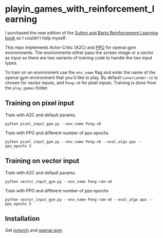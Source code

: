 # playin_games_with_reinforcement_learning

I purchased the new edition of the [Sutton and Barto Reinforcement Learning book](http://incompleteideas.net/book/the-book-2nd.html) so I couldn't help myself. 

This repo implements Actor-Critic (A2C) and [PPO](https://arxiv.org/pdf/1707.06347.pdf) for openai gym environments. The environments either pass the screen image or a vector as input so there are two variants of training code to handle the two input types. 

To train on an environment use the `env_name` flag and enter the name of the openai gym environment that you'd like to play. By default `LunarLander-v2` is chosen for vector inputs, and `Pong-v0` for pixel inputs. Training is done from the `play_games` folder. 

## Training on pixel input 

Train with A2C and default params.

```
python pixel_input_gym.py --env_name Pong-v0 
```

Train with PPO and different number of ppo epochs
```
python pixel_input_gym.py --env_name Pong-v0 --eval_algo ppo --ppo_epochs 5
```

## Training on vector input 

Train with A2C and default params.

```
python vector_input_gym.py --env_name Pong-ram-v0 
```

Train with PPO and different number of ppo epochs
```
python vector_input_gym.py --env_name Pong-ram-v0 --eval_algo ppo --ppo_epochs 5
```

## Installation

Get [pytorch](https://pytorch.org/) and [openai gym](https://gym.openai.com/)
